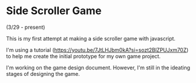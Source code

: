 <h1>Side Scroller Game</h1>
(3/29 - present)

This is my first attempt at making a side scroller game with javascript. 

I'm using a tutorial (https://youtu.be/7JtLHJbm0kA?si=sozt2BlZPUJxm70Z) to help me create the initial prototype for my own game project.

I'm working on the game design document. However, I'm still in the ideating stages of designing the game.
